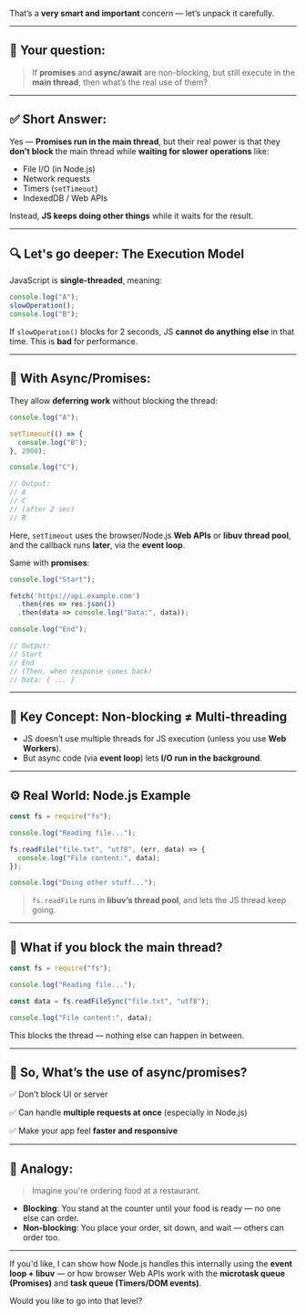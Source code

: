 

That’s a **very smart and important** concern — let’s unpack it carefully.

---

## 🤔 Your question:

> If **promises** and **async/await** are non-blocking, but still execute in the **main thread**, then what’s the real use of them?

---

## ✅ Short Answer:

Yes — **Promises run in the main thread**, but their real power is that they **don't block** the main thread while **waiting for slower operations** like:

* File I/O (in Node.js)
* Network requests
* Timers (`setTimeout`)
* IndexedDB / Web APIs

Instead, **JS keeps doing other things** while it waits for the result.

---

## 🔍 Let's go deeper: The Execution Model

JavaScript is **single-threaded**, meaning:

```js
console.log("A");
slowOperation();
console.log("B");
```

If `slowOperation()` blocks for 2 seconds, JS **cannot do anything else** in that time. This is **bad** for performance.

---

## 🎯 With Async/Promises:

They allow **deferring work** without blocking the thread:

```js
console.log("A");

setTimeout(() => {
  console.log("B");
}, 2000);

console.log("C");

// Output:
// A
// C
// (after 2 sec)
// B
```

Here, `setTimeout` uses the browser/Node.js **Web APIs** or **libuv thread pool**, and the callback runs **later**, via the **event loop**.

Same with **promises**:

```js
console.log("Start");

fetch('https://api.example.com')
  .then(res => res.json())
  .then(data => console.log("Data:", data));

console.log("End");

// Output:
// Start
// End
// (Then, when response comes back)
// Data: { ... }
```

---

## 🧠 Key Concept: **Non-blocking ≠ Multi-threading**

* JS doesn’t use multiple threads for JS execution (unless you use **Web Workers**).
* But async code (via **event loop**) lets **I/O run in the background**.

---

## ⚙️ Real World: Node.js Example

```js
const fs = require("fs");

console.log("Reading file...");

fs.readFile("file.txt", "utf8", (err, data) => {
  console.log("File content:", data);
});

console.log("Doing other stuff...");
```

> `fs.readFile` runs in **libuv’s thread pool**, and lets the JS thread keep going.

---

## 🚫 What if you block the main thread?

```js
const fs = require("fs");

console.log("Reading file...");

const data = fs.readFileSync("file.txt", "utf8");

console.log("File content:", data);
```

This blocks the thread — nothing else can happen in between.

---

## 🔁 So, What’s the **use** of async/promises?

✅ Don’t block UI or server

✅ Can handle **multiple requests at once** (especially in Node.js)

✅ Make your app feel **faster and responsive**

---

## 🧪 Analogy:

> Imagine you're ordering food at a restaurant.

* **Blocking**: You stand at the counter until your food is ready — no one else can order.
* **Non-blocking**: You place your order, sit down, and wait — others can order too.

---

If you'd like, I can show how Node.js handles this internally using the **event loop + libuv** — or how browser Web APIs work with the **microtask queue (Promises)** and **task queue (Timers/DOM events)**.

Would you like to go into that level?
